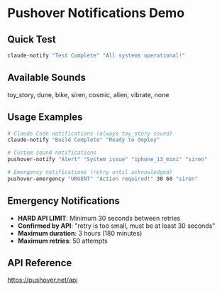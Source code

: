 # Pushover Notifications Demo

## Quick Test
```bash
claude-notify "Test Complete" "All systems operational!"
```

## Available Sounds
toy_story, dune, bike, siren, cosmic, alien, vibrate, none

## Usage Examples
```bash
# Claude Code notifications (always toy_story sound)
claude-notify "Build Complete" "Ready to deploy"

# Custom sound notifications  
pushover-notify "Alert" "System issue" "iphone_13_mini" "siren"

# Emergency notifications (retry until acknowledged)
pushover-emergency "URGENT" "Action required!" 30 60 "siren"
```

## Emergency Notifications
- **HARD API LIMIT**: Minimum 30 seconds between retries
- **Confirmed by API**: "retry is too small, must be at least 30 seconds"
- **Maximum duration**: 3 hours (180 minutes)
- **Maximum retries**: 50 attempts

## API Reference
https://pushover.net/api